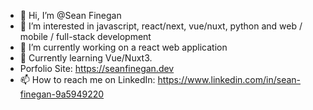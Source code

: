 - 👋 Hi, I’m @Sean Finegan
- 👀 I’m interested in javascript, react/next, vue/nuxt, python and web / mobile / full-stack development
- 🌱 I’m currently working on a react web application
- 💞️ Currently learning Vue/Nuxt3.
- Porfolio Site: https://seanfinegan.dev
- 📫 How to reach me on LinkedIn: https://www.linkedin.com/in/sean-finegan-9a5949220

<!---
SFin12/SFin12 is a ✨ special ✨ repository because its `README.md` (this file) appears on your GitHub profile.
You can click the Preview link to take a look at your changes.
--->
